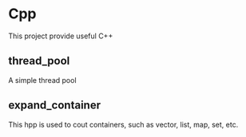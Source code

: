 # Cpp
This project provide useful  C++

## thread_pool
A simple thread pool

## expand_container
This hpp is used to cout containers, such as vector, list, map, set, etc.
